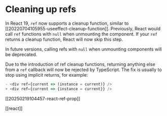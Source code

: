 # Cleaning up refs

In React 19, `ref` now supports a cleanup function, similar to [[20220704105955-useeffect-cleanup-function]]. Previously, React would call `ref` functions with `null` when unmounting the component. If your `ref` returns a cleanup function, React will now skip this step.

In future versions, calling refs with `null` when unmounting components will be deprecated.

Due to the introduction of ref cleanup functions, returning anything else from a `ref` callback will now be rejected by TypeScript. The fix is usually to stop using implicit returns, for example:
```jsx
- <div ref={current => (instance = current)} />
+ <div ref={current => {instance = current}} />
```

[[20250219104457-react-ref-prop]]

[[react]]